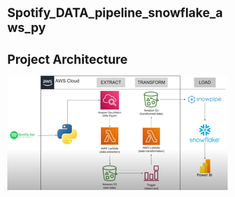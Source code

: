 # Spotify_DATA_pipeline_snowflake_aws_py

# Project Architecture 
![Alt text](https://github.com/AbhishekTheCoder00/Spotify_DATA_pipeline_snowflake_aws_py/blob/main/Project%20Architecture.png)
